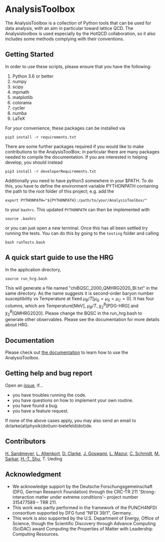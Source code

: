 # AnalysisToolbox

The AnalysisToolbox is a collection of Python tools that can be used for data analysis, with an aim in 
particular toward lattice QCD. The Analysistoolbox is used especially by the HotQCD collaboration, so
it also includes some methods complying with their conventions.

## Getting Started

In order to use these scripts, please ensure that you have the following:
1. Python 3.6 or better
2. numpy
3. scipy
4. mpmath
5. matplotlib
6. colorama 
7. cycler
8. numba
9. LaTeX


For your convenience, these packages can be installed via
```shell
pip3 install -r requirements.txt
```
There are some further packages required if you would like to make contributions to the AnalysisToolBox; in particular
there are many packages needed to compile the documentation. If you are interested in helping develop, you should
instead
```shell
pip3 install -r developerRequirements.txt
```

Additionally you need to have python3 somewhere in your $PATH. To do this, you have to define the environment variable 
PYTHONPATH containing the path to the root folder of this project; e.g. add the 
```shell
export PYTHONPATH="${PYTHONPATH}:/path/to/your/AnalysisToolbox/"
```
to your `bashrc`. This updated `PYTHONPATH` can then be implemented with
```shell
source .bashrc
```
or you can just open a new terminal. Once this has all been settled
try running the tests. You can do this by going to the `testing` folder
and calling
```shell
bash runTests.bash
```
## A quick start guide to use the HRG
In the application directory, 
```shell
source run_hrg.bash
```
This will generate a file named "chiBQSC_2000_QMHRG2020_BI.txt" in the same directory. As the name suggests it is second-order baryon number susceptibility vs Temperature at fixed $\mu_B / T [\mu_Q = \mu_S = \mu_C = 0]$.
It has four columns, which are Temperature[MeV], $\mu_B / T$, $\chi_2^B$[PDG-HRG] and $\chi_2^B$[QMHRG2020]. Please change the BQSC in the run_hrg.bash to generate other observables. Please see the documentation for more details about HRG.

## Documentation

Please check out [the documentation](https://latticeqcd.github.io/AnalysisToolbox) to learn how to use the 
AnalysisToolbox.


## Getting help and bug report
Open an [issue](https://github.com/LatticeQCD/AnalysisToolbox/issues), if...
- you have troubles running the code.
- you have questions on how to implement your own routine.
- you have found a bug.
- you have a feature request.

If none of the above cases apply, you may also send an email to dclarke(at)physik(dot)uni-bielefeld(dot)de.


## Contributors

[H. Sandmeyer](https://github.com/hsandmeyer), 
[L. Altenkort](https://github.com/luhuhis), 
[D. Clarke](https://github.com/clarkedavida), 
[J. Goswami](https://github.com/jishnuxx),
[L. Mazur](https://github.com/lukas-mazur), 
[C. Schmidt](https://github.com/schmidt74), 
[M. Sarkar](https://github.com/mugdhasarkar),
[H.-T. Shu](https://github.com/haitaoshu), 
T. Ueding

## Acknowledgment

- We acknowledge support by the Deutsche Forschungsgemeinschaft (DFG, German Research Foundation) through the CRC-TR 211 'Strong-interaction matter under extreme conditions'– project number 315477589 – TRR 211.
- This work was partly performed in the framework of the PUNCH4NFDI consortium supported by DFG fund "NFDI 39/1", Germany.
- This work is also supported by the U.S. Department of Energy, Office of Science, though the Scientific Discovery through Advance Computing (SciDAC) award
Computing the Properties of Matter with Leadership Computing Resources.

